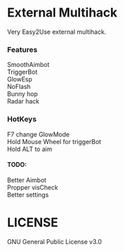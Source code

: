 # External Multihack

Very Easy2Use external multihack.

### Features
SmoothAimbot  
TriggerBot  
GlowEsp  
NoFlash  
Bunny hop  
Radar hack  


### HotKeys
F7 change GlowMode  
Hold Mouse Wheel for triggerBot  
Hold ALT to aim  


#### TODO:

Better Aimbot  
Propper visCheck  
Better settings  

# LICENSE

GNU General Public License v3.0
 
